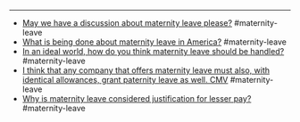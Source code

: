 
 - ---
 - [May we have a discussion about maternity leave please?](http://www.reddit.com/r/TwoXChromosomes/comments/1fm86r/may_we_have_a_discussion_about_maternity_leave/) #maternity-leave
 - [What is being done about maternity leave in America?](http://www.reddit.com/r/BabyBumps/comments/1cyzok/what_is_being_done_about_maternity_leave_in/) #maternity-leave
 - [In an ideal world, how do you think maternity leave should be handled?](http://www.reddit.com/r/TwoXChromosomes/comments/wugwi/in_an_ideal_world_how_do_you_think_maternity/) #maternity-leave
 - [I think that any company that offers maternity leave must also, with identical allowances, grant paternity leave as well. CMV](http://www.reddit.com/r/changemyview/comments/1kw05u/i_think_that_any_company_that_offers_maternity/) #maternity-leave
 - [Why is maternity leave considered justification for lesser pay?](http://www.reddit.com/r/TwoXChromosomes/comments/10g2ok/why_is_maternity_leave_considered_justification/) #maternity-leave
